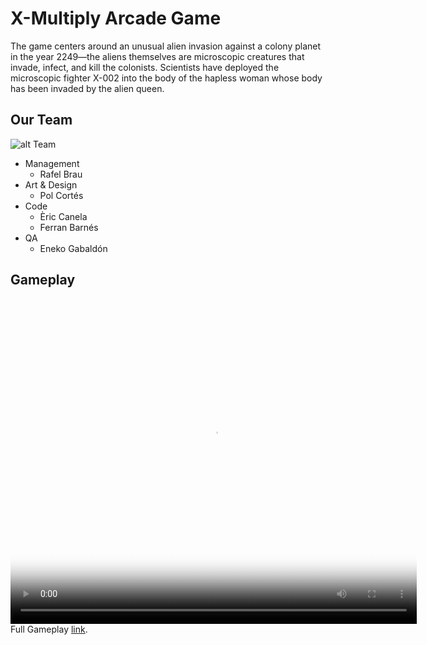 

# X-Multiply Arcade Game
The game centers around an unusual alien invasion against a colony planet in the year 2249—the aliens themselves are microscopic creatures that invade, infect, and kill the colonists. Scientists have deployed the microscopic fighter X-002 into the body of the hapless woman whose body has been invaded by the alien queen.
## Our Team
![alt Team](https://github.com/knela96/Project1/edit/master/Zinnamon_Team.jpeg)

- Management
  - Rafel Brau
- Art & Design
  - Pol Cortés 
- Code
  - Èric Canela
  - Ferran Barnés
- QA
  - Eneko Gabaldón
  
  

## Gameplay
<video src="xmultiply.mp4" poster="xmultiply.jpg" width="650" height="520" controls preload></video>
Full Gameplay [link](https://www.youtube.com/watch?v=bDFKSX90Ogo&feature=youtu.be).
